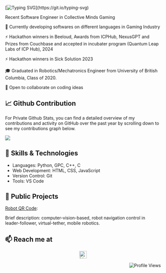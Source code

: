 [![Typing SVG](https://readme-typing-svg.demolab.com/?lines=Hi+there,+I'm+Maryam+Zahiri!👋;A+Software+Engineer.;Nice+to+e-meet+you.)](https://git.io/typing-svg)

<!--
**MaryamZahiri/MaryamZahiri** is a ✨ _special_ ✨ repository because its `README.md` (this file) appears on your GitHub profile.

Here are some ideas to get you started:

- 🔭 I’m currently working on ...
- 🌱 I’m currently learning ...
- 👯 I’m looking to collaborate on ...
- 🤔 I’m looking for help with ...
- 💬 Ask me about ...
- 📫 How to reach me: ...
- 😄 Pronouns: ...
- ⚡ Fun fact: ...
-->

Recent Software Engineer in Collective Minds Gaming

🔭 Currently developing softwares on different languages in Gaming Industry

⚡ Hackathon winners in Beeloud, Awards from ICPHub, NexusGPT and Prizes from Couchbase and accepted in incubater program (Quantum Leap Labs of ICP Hub), 2024

⚡ Hackathon winners in Sick Solution 2023

🎓 Graduated in Robotics/Mechatronics Engineer from University of British Columbia, Class of 2020.

👯 Open to collaborate on coding ideas

##
## 📈 Github Contribution
For Private Github Stats, you can find a detailed overview of my contributions and activity on GitHub over the past year by scrolling down to see my contributions graph below.

<img align="center" src="https://github.com/MaryamZahiri/MaryamZahiri/assets/52676399/c33b217a-ea9c-4d0b-893b-7f3ffa2cefcf">

<!--
![Your GitHub Stats](https://github-readme-stats.vercel.app/api?username=MaryamZahiri&show_icons=true&count_private=true&theme=dark)
-->

##
## 🚀 Skills & Technologies
- Languages: Python, GPC, C++, C
- Web Development: HTML, CSS, JavaScript
- Version Control: Git
- Tools: VS Code

##
## 💼 Public Projects
[Robot QR Code](https://github.com/MaryamZahiri/Robot-QR-code): 

Brief description: computer-vision-based, robot navigation control in leader-follower, virtual-tether, mobile robotics.

##
## 📫 Reach me at

<p align="center">
  <a href="https://www.linkedin.com/in/Mary-Zahiri"> 
    <img align="center" src="https://upload.wikimedia.org/wikipedia/commons/c/ca/LinkedIn_logo_initials.png" alt="LinkedIn" width="24" height="24" />
  </a>
</p>

<!--
![Profile Views](https://shields.io/github/watchers/MaryamZahiri/MaryamZahiri?style=social)

![Profile Views](https://hits.seeyoufarm.com/api/count/incr/badge.svg?url=https://github.com/MaryamZahiri&title=Profile%20Views)
-->

<!-- <img align="left" src="https://shields.io/github/watchers/MaryamZahiri/MaryamZahiri?style=social"> -->

<img align="right" src="https://hits.seeyoufarm.com/api/count/incr/badge.svg?url=https://github.com/MaryamZahiri&title=Profile%20Views" alt="Profile Views">
